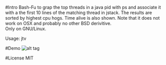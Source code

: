 #Intro
Bash-Fu to grap the top threads in a java pid with ps and associate it with a the first 10 lines of the matching thread in jstack. 
The results are sorted by highest cpu hogs.  Time alive is also shown.  Note that it does not work on OSX and probably no other BSD derivitive.  
Only on GNU/Linux.

Usage:
jtv <pid>

#Demo
![alt tag](jtv-c.gif)

#License
MIT

